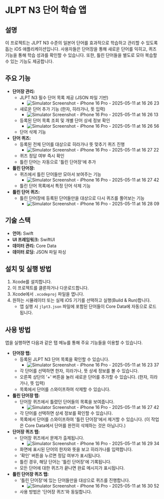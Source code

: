 # JLPT N3 단어 학습 앱

## 설명

이 프로젝트는 JLPT N3 수준의 일본어 단어를 효과적으로 학습하고 관리할 수 있도록 돕는 iOS 애플리케이션입니다. 사용자들은 단어장을 통해 새로운 단어를 익히고, 퀴즈 기능을 통해 학습 성과를 확인할 수 있습니다. 또한, 틀린 단어들을 별도로 모아 복습할 수 있는 기능도 제공합니다.

## 주요 기능

* **단어장 관리:**
    * JLPT N3 필수 단어 목록 제공 (JSON 파일 기반)
        * ![Simulator Screenshot - iPhone 16 Pro - 2025-05-11 at 16 26 23](https://github.com/user-attachments/assets/5245955f-ae34-4239-8f42-70e25a598eee)
    * 새로운 단어 추가 기능 (한자, 히라가나, 뜻 입력)
        * ![Simulator Screenshot - iPhone 16 Pro - 2025-05-11 at 16 26 13](https://github.com/user-attachments/assets/a7f33c4d-9c07-4dd7-92a1-ee097370ccdb)
    * 등록된 단어 목록 조회 및 개별 단어 상세 정보 확인
        * ![Simulator Screenshot - iPhone 16 Pro - 2025-05-11 at 16 26 56](https://github.com/user-attachments/assets/e51a353c-270c-4356-b6da-37e7bb8a2c8d)
    * 단어 삭제 기능
* **단어 퀴즈:**
    * 등록된 전체 단어를 대상으로 히라가나 뜻 맞추기 퀴즈 진행
        * ![Simulator Screenshot - iPhone 16 Pro - 2025-05-11 at 16 27 22](https://github.com/user-attachments/assets/b029bcfa-e338-47b8-af22-15dd3f9b1745)
    * 퀴즈 정답 여부 즉시 확인
    * 틀린 단어는 자동으로 '틀린 단어장'에 추가
* **틀린 단어장:**
    * 퀴즈에서 틀린 단어들만 모아서 보여주는 기능
        * ![Simulator Screenshot - iPhone 16 Pro - 2025-05-11 at 16 27 42](https://github.com/user-attachments/assets/f141092b-dc90-40af-86de-ddf92f49eea9)
    * 틀린 단어 목록에서 특정 단어 삭제 기능
* **틀린 단어 퀴즈:**
    * 틀린 단어장에 등록된 단어들만을 대상으로 다시 퀴즈를 풀어보는 기능
        * ![Simulator Screenshot - iPhone 16 Pro - 2025-05-11 at 16 28 09](https://github.com/user-attachments/assets/0af00e71-7b55-4abb-ab3e-1501776ebd17)

## 기술 스택

* **언어:** Swift
* **UI 프레임워크:** SwiftUI
* **데이터 관리:** Core Data
* **데이터 로딩:** JSON 파일 파싱

## 설치 및 실행 방법

1.  Xcode를 설치합니다.
2.  이 프로젝트를 클론하거나 다운로드합니다.
3.  Xcode에서 `.xcodeproj` 파일을 엽니다.
4.  원하는 시뮬레이터 또는 실제 iOS 기기를 선택하고 실행(Build & Run)합니다.
    * 앱 실행 시 `jlpt3.json` 파일에 포함된 단어들이 Core Data에 자동으로 로드됩니다.

## 사용 방법

앱을 실행하면 다음과 같은 탭 메뉴를 통해 주요 기능들을 이용할 수 있습니다.

* **단어장 탭:**
    * 등록된 JLPT N3 단어 목록을 확인할 수 있습니다.
        * ![Simulator Screenshot - iPhone 16 Pro - 2025-05-11 at 16 23 37](https://github.com/user-attachments/assets/5648f466-fbb5-4490-886e-b6de78bd5642)
    * 각 단어를 선택하면 한자, 히라가나, 뜻 상세 정보를 볼 수 있습니다.
    * 오른쪽 상단의 '+' 버튼을 눌러 새로운 단어를 추가할 수 있습니다. (한자, 히라가나, 뜻 입력)
    * 목록에서 단어를 스와이프하여 삭제할 수 있습니다.
* **틀린 단어장 탭:**
    * 단어장 퀴즈에서 틀렸던 단어들의 목록을 보여줍니다.
        * ![Simulator Screenshot - iPhone 16 Pro - 2025-05-11 at 16 27 42](https://github.com/user-attachments/assets/b167d9cb-f239-40ba-9c01-0d919c5fa633)
    * 각 단어를 선택하면 상세 정보를 확인할 수 있습니다.
    * 목록에서 단어를 스와이프하여 '틀린 단어장'에서 제거할 수 있습니다. (이 작업은 Core Data에서 단어를 완전히 삭제하는 것은 아닙니다.)
* **단어장 퀴즈 탭:**
    * 단어장 퀴즈에서 문제가 출제됩니다.
        * ![Simulator Screenshot - iPhone 16 Pro - 2025-05-11 at 16 29 34](https://github.com/user-attachments/assets/77339c96-cff3-4157-a41e-766c78a09e78)
    * 화면에 표시된 단어의 한자와 뜻을 보고 히라가나를 입력합니다.
    * '확인' 버튼을 누르면 정답 여부가 표시됩니다.
    * 틀린 경우, 해당 단어는 '틀린 단어장'에 기록됩니다.
    * 모든 단어에 대한 퀴즈가 끝나면 완료 메시지가 표시됩니다.
* **틀린 단어장 퀴즈 탭:**
    * '틀린 단어장'에 있는 단어들만을 대상으로 퀴즈를 진행합니다.
        * ![Simulator Screenshot - iPhone 16 Pro - 2025-05-11 at 16 30 52](https://github.com/user-attachments/assets/840393a0-d901-4c20-8fcb-ce8ea2c0bb8f)
    * 사용 방법은 '단어장 퀴즈'와 동일합니다.
